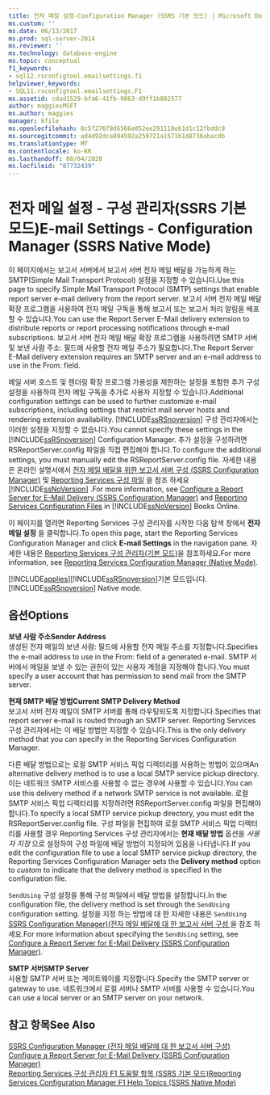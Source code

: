 ```yaml
---
title: 전자 메일 설정-Configuration Manager (SSRS 기본 모드) | Microsoft Docs
ms.custom: ''
ms.date: 06/13/2017
ms.prod: sql-server-2014
ms.reviewer: ''
ms.technology: database-engine
ms.topic: conceptual
f1_keywords:
- sql12.rsconfigtool.emailsettings.f1
helpviewer_keywords:
- SQL11.rsconfigtool.emailsettings.F1
ms.assetid: cdad1529-bfa6-41fb-9863-d9ff1b802577
author: maggiesMSFT
ms.author: maggies
manager: kfile
ms.openlocfilehash: 8c5f276f8d6566e052ee291118eb1d1c12fbddc9
ms.sourcegitcommit: ad4d92dce894592a259721a1571b1d8736abacdb
ms.translationtype: MT
ms.contentlocale: ko-KR
ms.lasthandoff: 08/04/2020
ms.locfileid: "87732439"
---
```

# <a name="e-mail-settings---configuration-manager-ssrs-native-mode"></a><span data-ttu-id="5847f-102">전자 메일 설정 - 구성 관리자(SSRS 기본 모드)</span><span class="sxs-lookup"><span data-stu-id="5847f-102">E-mail Settings - Configuration Manager (SSRS Native Mode)</span></span>
  <span data-ttu-id="5847f-103">이 페이지에서는 보고서 서버에서 보고서 서버 전자 메일 배달을 가능하게 하는 SMTP(Simple Mail Transport Protocol) 설정을 지정할 수 있습니다.</span><span class="sxs-lookup"><span data-stu-id="5847f-103">Use this page to specify Simple Mail Transport Protocol (SMTP) settings that enable report server e-mail delivery from the report server.</span></span> <span data-ttu-id="5847f-104">보고서 서버 전자 메일 배달 확장 프로그램을 사용하여 전자 메일 구독을 통해 보고서 또는 보고서 처리 알림을 배포할 수 있습니다.</span><span class="sxs-lookup"><span data-stu-id="5847f-104">You can use the Report Server E-Mail delivery extension to distribute reports or report processing notifications through e-mail subscriptions.</span></span> <span data-ttu-id="5847f-105">보고서 서버 전자 메일 배달 확장 프로그램을 사용하려면 SMTP 서버 및 보낸 사람 주소: 필드에 사용할 전자 메일 주소가 필요합니다.</span><span class="sxs-lookup"><span data-stu-id="5847f-105">The Report Server E-Mail delivery extension requires an SMTP server and an e-mail address to use in the From: field.</span></span>  
  
 <span data-ttu-id="5847f-106">메일 서버 호스트 및 렌더링 확장 프로그램 가용성을 제한하는 설정을 포함한 추가 구성 설정을 사용하여 전자 메일 구독을 추가로 사용자 지정할 수 있습니다.</span><span class="sxs-lookup"><span data-stu-id="5847f-106">Additional configuration settings can be used to further customize e-mail subscriptions, including settings that restrict mail server hosts and rendering extension availability.</span></span> <span data-ttu-id="5847f-107">[!INCLUDE[ssRSnoversion](../../includes/ssrsnoversion-md.md)] 구성 관리자에서는 이러한 설정을 지정할 수 없습니다.</span><span class="sxs-lookup"><span data-stu-id="5847f-107">You cannot specify these settings in the [!INCLUDE[ssRSnoversion](../../includes/ssrsnoversion-md.md)] Configuration Manager.</span></span> <span data-ttu-id="5847f-108">추가 설정을 구성하려면 RSReportServer.config 파일을 직접 편집해야 합니다.</span><span class="sxs-lookup"><span data-stu-id="5847f-108">To configure the additional settings, you must manually edit the RSReportServer.config file.</span></span> <span data-ttu-id="5847f-109">자세한 내용은 온라인 설명서에서 [전자 메일 배달을 위한 보고서 서버 구성 &#40;SSRS Configuration Manager&#41;](../../sql-server/install/configure-a-report-server-for-e-mail-delivery-ssrs-configuration-manager.md) 및 [Reporting Services 구성 파일](../report-server/reporting-services-configuration-files.md) 을 참조 하세요 [!INCLUDE[ssNoVersion](../../includes/ssnoversion-md.md)] .</span><span class="sxs-lookup"><span data-stu-id="5847f-109">For more information, see [Configure a Report Server for E-Mail Delivery &#40;SSRS Configuration Manager&#41;](../../sql-server/install/configure-a-report-server-for-e-mail-delivery-ssrs-configuration-manager.md) and [Reporting Services Configuration Files](../report-server/reporting-services-configuration-files.md) in [!INCLUDE[ssNoVersion](../../includes/ssnoversion-md.md)] Books Online.</span></span>  
  
 <span data-ttu-id="5847f-110">이 페이지를 열려면 Reporting Services 구성 관리자를 시작한 다음 탐색 창에서 **전자 메일 설정** 을 클릭합니다.</span><span class="sxs-lookup"><span data-stu-id="5847f-110">To open this page, start the Reporting Services Configuration Manager and click **E-mail Settings** in the navigation pane.</span></span> <span data-ttu-id="5847f-111">자세한 내용은 [Reporting Services 구성 관리자&#40;기본 모드&#41;](../../sql-server/install/reporting-services-configuration-manager-native-mode.md)을 참조하세요.</span><span class="sxs-lookup"><span data-stu-id="5847f-111">For more information, see [Reporting Services Configuration Manager &#40;Native Mode&#41;](../../sql-server/install/reporting-services-configuration-manager-native-mode.md).</span></span>  
  
 [!INCLUDE[applies](../../includes/applies-md.md)]<span data-ttu-id="5847f-112">[!INCLUDE[ssRSnoversion](../../includes/ssrsnoversion-md.md)]기본 모드입니다.</span><span class="sxs-lookup"><span data-stu-id="5847f-112">[!INCLUDE[ssRSnoversion](../../includes/ssrsnoversion-md.md)] Native mode.</span></span>  
  
## <a name="options"></a><span data-ttu-id="5847f-113">옵션</span><span class="sxs-lookup"><span data-stu-id="5847f-113">Options</span></span>  
 <span data-ttu-id="5847f-114">**보낸 사람 주소**</span><span class="sxs-lookup"><span data-stu-id="5847f-114">**Sender Address**</span></span>  
 <span data-ttu-id="5847f-115">생성된 전자 메일의 보낸 사람: 필드에 사용할 전자 메일 주소를 지정합니다.</span><span class="sxs-lookup"><span data-stu-id="5847f-115">Specifies the e-mail address to use in the From: field of a generated e-mail.</span></span> <span data-ttu-id="5847f-116">SMTP 서버에서 메일을 보낼 수 있는 권한이 있는 사용자 계정을 지정해야 합니다.</span><span class="sxs-lookup"><span data-stu-id="5847f-116">You must specify a user account that has permission to send mail from the SMTP server.</span></span>  
  
 <span data-ttu-id="5847f-117">**현재 SMTP 배달 방법**</span><span class="sxs-lookup"><span data-stu-id="5847f-117">**Current SMTP Delivery Method**</span></span>  
 <span data-ttu-id="5847f-118">보고서 서버 전자 메일이 SMTP 서버를 통해 라우팅되도록 지정합니다.</span><span class="sxs-lookup"><span data-stu-id="5847f-118">Specifies that report server e-mail is routed through an SMTP server.</span></span> <span data-ttu-id="5847f-119">Reporting Services 구성 관리자에서는 이 배달 방법만 지정할 수 있습니다.</span><span class="sxs-lookup"><span data-stu-id="5847f-119">This is the only delivery method that you can specify in the Reporting Services Configuration Manager.</span></span>  
  
 <span data-ttu-id="5847f-120">다른 배달 방법으로는 로컬 SMTP 서비스 픽업 디렉터리를 사용하는 방법이 있으며</span><span class="sxs-lookup"><span data-stu-id="5847f-120">An alternative delivery method is to use a local SMTP service pickup directory.</span></span> <span data-ttu-id="5847f-121">이는 네트워크 SMTP 서비스를 사용할 수 없는 경우에 사용할 수 있습니다.</span><span class="sxs-lookup"><span data-stu-id="5847f-121">You can use this delivery method if a network SMTP service is not available.</span></span> <span data-ttu-id="5847f-122">로컬 SMTP 서비스 픽업 디렉터리를 지정하려면 RSReportServer.config 파일을 편집해야 합니다.</span><span class="sxs-lookup"><span data-stu-id="5847f-122">To specify a local SMTP service pickup directory, you must edit the RSReportServer.config file.</span></span> <span data-ttu-id="5847f-123">구성 파일을 편집하여 로컬 SMTP 서비스 픽업 디렉터리를 사용할 경우 Reporting Services 구성 관리자에서는 **현재 배달 방법** 옵션을 *사용자 지정* 으로 설정하여 구성 파일에 배달 방법이 지정되어 있음을 나타냅니다.</span><span class="sxs-lookup"><span data-stu-id="5847f-123">If you edit the configuration file to use a local SMTP service pickup directory, the Reporting Services Configuration Manager sets the **Delivery method** option to *custom* to indicate that the delivery method is specified in the configuration file.</span></span>  
  
 <span data-ttu-id="5847f-124">`SendUsing` 구성 설정을 통해 구성 파일에서 배달 방법을 설정합니다.</span><span class="sxs-lookup"><span data-stu-id="5847f-124">In the configuration file, the delivery method is set through the `SendUsing` configuration setting.</span></span> <span data-ttu-id="5847f-125">설정을 지정 하는 방법에 대 한 자세한 내용은 `SendUsing` [SSRS Configuration Manager&#41;&#40;전자 메일 배달에 대 한 보고서 서버 구성 ](../../sql-server/install/configure-a-report-server-for-e-mail-delivery-ssrs-configuration-manager.md)을 참조 하세요.</span><span class="sxs-lookup"><span data-stu-id="5847f-125">For more information about specifying the `SendUsing` setting, see [Configure a Report Server for E-Mail Delivery &#40;SSRS Configuration Manager&#41;](../../sql-server/install/configure-a-report-server-for-e-mail-delivery-ssrs-configuration-manager.md).</span></span>  
  
 <span data-ttu-id="5847f-126">**SMTP 서버**</span><span class="sxs-lookup"><span data-stu-id="5847f-126">**SMTP Server**</span></span>  
 <span data-ttu-id="5847f-127">사용할 SMTP 서버 또는 게이트웨이를 지정합니다.</span><span class="sxs-lookup"><span data-stu-id="5847f-127">Specify the SMTP server or gateway to use.</span></span> <span data-ttu-id="5847f-128">네트워크에서 로컬 서버나 SMTP 서버를 사용할 수 있습니다.</span><span class="sxs-lookup"><span data-stu-id="5847f-128">You can use a local server or an SMTP server on your network.</span></span>  
  
## <a name="see-also"></a><span data-ttu-id="5847f-129">참고 항목</span><span class="sxs-lookup"><span data-stu-id="5847f-129">See Also</span></span>  
 <span data-ttu-id="5847f-130">[SSRS Configuration Manager &#40;전자 메일 배달에 대 한 보고서 서버 구성&#41;](../../sql-server/install/configure-a-report-server-for-e-mail-delivery-ssrs-configuration-manager.md) </span><span class="sxs-lookup"><span data-stu-id="5847f-130">[Configure a Report Server for E-Mail Delivery &#40;SSRS Configuration Manager&#41;](../../sql-server/install/configure-a-report-server-for-e-mail-delivery-ssrs-configuration-manager.md) </span></span>  
 [<span data-ttu-id="5847f-131">Reporting Services 구성 관리자 F1 도움말 항목 &#40;SSRS 기본 모드&#41;</span><span class="sxs-lookup"><span data-stu-id="5847f-131">Reporting Services Configuration Manager F1 Help Topics &#40;SSRS Native Mode&#41;</span></span>](../../sql-server/install/reporting-services-configuration-manager-f1-help-topics-ssrs-native-mode.md)  
  
  
